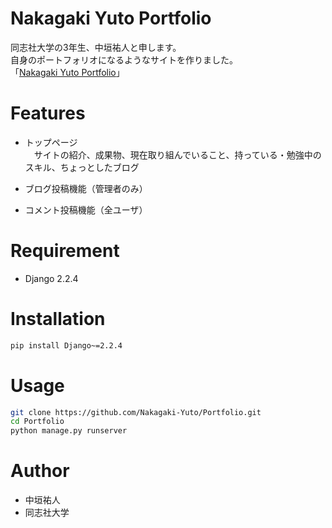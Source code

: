 # Nakagaki Yuto Portfolio

同志社大学の3年生、中垣祐人と申します。<br>
自身のポートフォリオになるようなサイトを作りました。<br>
 「[Nakagaki Yuto Portfolio](https://nakagakiyuto.pythonanywhere.com/)」<br>
 
# Features

* トップページ<br>
　サイトの紹介、成果物、現在取り組んでいること、持っている・勉強中のスキル、ちょっとしたブログ
* ブログ投稿機能（管理者のみ）

* コメント投稿機能（全ユーザ）

 
# Requirement
 
* Django 2.2.4
 
# Installation

```bash
pip install Django~=2.2.4
```
 
# Usage
 
```bash
git clone https://github.com/Nakagaki-Yuto/Portfolio.git
cd Portfolio
python manage.py runserver
```
 
# Author
 
* 中垣祐人
* 同志社大学
